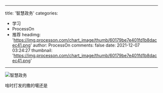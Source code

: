 
---
title: '智慧政务'
categories: 
 - 学习
 - ProcessOn
 - 推荐
headimg: 'https://img.processon.com/chart_image/thumb/60179be7e401fd1b8dacec41.png'
author: ProcessOn
comments: false
date: 2021-12-07 03:24:27
thumbnail: 'https://img.processon.com/chart_image/thumb/60179be7e401fd1b8dacec41.png'
---

<div>   
<img class="thumb" alt="智慧政务" src="https://img.processon.com/chart_image/thumb/60179be7e401fd1b8dacec41.png" referrerpolicy="no-referrer">
<p>啥时打发的撒的噶还是</p>  
</div>
            